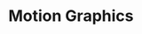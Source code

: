 ---
title: Motion Graphics
featured_image: '/images/projects/illustration.png'
video_embed: '<iframe class="slider" src="//player.vimeo.com/video/17302250" frameborder="0" webkitallowfullscreen mozallowfullscreen allowfullscreen></iframe>'
isProject: true
order: 1
layout: project
---